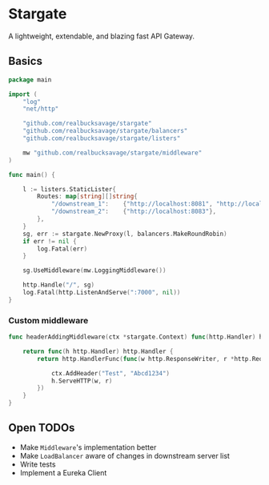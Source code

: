# Stargate

A lightweight, extendable, and blazing fast API Gateway.

## Basics

```go
package main

import (
	"log"
	"net/http"

	"github.com/realbucksavage/stargate"
	"github.com/realbucksavage/stargate/balancers"
	"github.com/realbucksavage/stargate/listers"

	mw "github.com/realbucksavage/stargate/middleware"
)

func main() {

	l := listers.StaticLister{
		Routes: map[string][]string{
			"/downstream_1":    {"http://localhost:8081", "http://localhost:8082"},
			"/downstream_2":    {"http://localhost:8083"},
		},
	}
	sg, err := stargate.NewProxy(l, balancers.MakeRoundRobin)
	if err != nil {
		log.Fatal(err)
	}

	sg.UseMiddleware(mw.LoggingMiddleware())

	http.Handle("/", sg)
	log.Fatal(http.ListenAndServe(":7000", nil))
}
```

### Custom middleware

```go
func headerAddingMiddleware(ctx *stargate.Context) func(http.Handler) http.Handler {

	return func(h http.Handler) http.Handler {
		return http.HandlerFunc(func(w http.ResponseWriter, r *http.Request) {

			ctx.AddHeader("Test", "Abcd1234")
			h.ServeHTTP(w, r)
		})
	}
}
```

## Open TODOs

- Make `Middleware`'s implementation better
- Make `LoadBalancer` aware of changes in downstream server list
- Write tests
- Implement a Eureka Client
